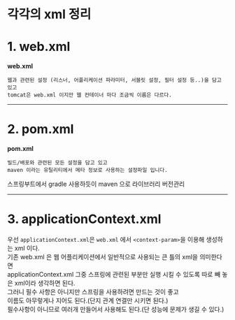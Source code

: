 각각의 xml 정리
=======================
# 1. web.xml
**web.xml**
```
웹과 관련된 설정 (리스너, 어플리케이션 파라미터, 서블릿 설정, 필터 설정 등..)을 담고 있고 
tomcat은 web.xml 이지만 웹 컨테이너 마다 조금씩 이름은 다르다. 
``` 
    
***
# 2. pom.xml
**pom.xml**
```
빌드/배포와 관련된 모든 설정을 담고 있고 
maven 이라는 유틸리티에서 메타 정보로 사용하는 설정파일 입니다.
``` 
스프링부트에서 gradle 사용하듯이 maven 으로 라이브러리 버전관리     
    
***
# 3. applicationContext.xml
우선 ```applicationContext.xml```은 ```web.xml``` 에서 ```<context-param>```을 이용해 생성하는 xml 이다.     
기존 web.xml 은 웹 어플리케이션에서 일반적으로 사용되는 큰 틀의 xml을 의미한다면   
applicationContext.xml 그중 스프링에 관련된 부분만 실행 시킬 수 있도록 따로 빼 놓은 xml이라 생각하면 된다.    
그러니 필수 사항은 아니지만 스프링을 사용하려면 만드는 것이 좋고    
이름도 아무렇게나 지어도 된다.(단지 관계 연결만 시키면 된다.)     
필수사항이 아니므로 여러개 만들어서 사용해도 된다.(단 성능에 문제가 생길 수 있다.)  
